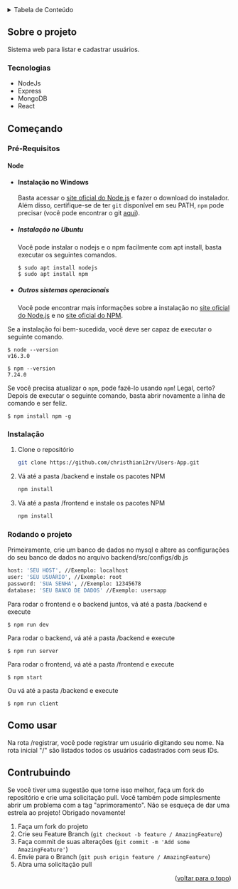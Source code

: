 <!-- TABLE OF CONTENTS -->
<details>
  <summary>Tabela de Conteúdo</summary>
  <ol>
    <li>
      <a href="#sobre-o-projeto">Sobre o projeto</a>
      <ul>
        <li><a href="#tecnologias">Tecnologias</a></li>
      </ul>
    </li>
    <li>
      <a href="#começando">Começando</a>
      <ul>
        <li><a href="#pré-requisitos">Pré-Requisitos</a></li>
        <li><a href="#instalação">Instalação</a></li>
        <li><a href="#rodando-o-projeto">Rodando o projeto</a></li>
      </ul>
    </li>
    <li><a href="#como-usar">Como usar</a></li>
    <li><a href="#contribuindo">Contribuindo</a></li>
  </ol>
</details>



<!-- ABOUT THE PROJECT -->
## Sobre o projeto

Sistema web para listar e cadastrar usuários.



### Tecnologias

* NodeJs
* Express
* MongoDB
* React



<!-- GETTING STARTED -->
## Começando

### Pré-Requisitos

#### Node
- #### Instalação no Windows

  Basta acessar o [site oficial do Node.js](https://nodejs.org/) e fazer o download do instalador.
Além disso, certifique-se de ter `git` disponível em seu PATH, `npm` pode precisar (você pode encontrar o git [aqui](https://git-scm.com/)).

- ##### Instalação no Ubuntu

  Você pode instalar o nodejs e o npm facilmente com apt install, basta executar os seguintes comandos.

      $ sudo apt install nodejs
      $ sudo apt install npm

- ##### Outros sistemas operacionais
  Você pode encontrar mais informações sobre a instalação no [site oficial do Node.js](https://nodejs.org/) e no [site oficial do NPM](https://npmjs.org/).

Se a instalação foi bem-sucedida, você deve ser capaz de executar o seguinte comando.

    $ node --version
    v16.3.0

    $ npm --version
    7.24.0

Se você precisa atualizar o `npm`, pode fazê-lo usando `npm`! Legal, certo? Depois de executar o seguinte comando, basta abrir novamente a linha de comando e ser feliz.

    $ npm install npm -g

####




### Instalação

1. Clone o repositório
   ```sh
   git clone https://github.com/christhian12rv/Users-App.git
   ```
2. Vá até a pasta /backend e instale os pacotes NPM
   ```sh
   npm install
   ```
3. Vá até a pasta /frontend e instale os pacotes NPM
   ```sh
   npm install
   ```




### Rodando o projeto
Primeiramente, crie um banco de dados no mysql e altere as configurações do seu banco de dados no arquivo backend/src/configs/db.js
   ```sh
  host: 'SEU HOST', //Exemplo: localhost
  user: 'SEU USUÁRIO', //Exemplo: root
  password: 'SUA SENHA', //Exemplo: 12345678
  database: 'SEU BANCO DE DADOS' //Exemplo: usersapp
   ```
Para rodar o frontend e o backend juntos, vá até a pasta /backend e execute

    $ npm run dev

Para rodar o backend, vá até a pasta /backend e execute

    $ npm run server

Para rodar o frontend, vá até a pasta /frontend e execute

    $ npm start

Ou vá até a pasta /backend e execute

    $ npm run client

<!-- USAGE EXAMPLES -->
## Como usar

Na rota /registrar, você pode registrar um usuário digitando seu nome.
Na rota inicial "/" são listados todos os usuários cadastrados com seus IDs.



<!-- CONTRIBUTING -->
## Contrubuindo

Se você tiver uma sugestão que torne isso melhor, faça um fork do repositório e crie uma solicitação pull. Você também pode simplesmente abrir um problema com a tag "aprimoramento".
Não se esqueça de dar uma estrela ao projeto! Obrigado novamente!

1. Faça um fork do projeto
2. Crie seu Feature Branch (`git checkout -b feature / AmazingFeature`)
3. Faça commit de suas alterações (`git commit -m 'Add some AmazingFeature'`)
4. Envie para o Branch (`git push origin feature / AmazingFeature`)
5. Abra uma solicitação pull

<p align="right">(<a href="#top">voltar para o topo</a>)</p>